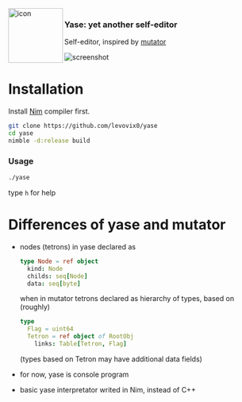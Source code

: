 
<img alt="icon" align="left" width="110" src="http://levovix.ru/resources/yase/icon.svg">
<p>
  <h3>Yase: yet another self-editor</h3>
  Self-editor, inspired by  <a href="https://github.com/mastertimer/mutator">mutator</a>
</p>

![screenshot](http://levovix.ru/resources/yase/screenshots/0.1.png)

# Installation
Install [Nim](https://nim-lang.org/install.html) compiler first.
```sh
git clone https://github.com/levovix0/yase
cd yase
nimble -d:release build
```
### Usage
```sh
./yase
```
type `h` for help

# Differences of yase and mutator
* nodes (tetrons) in yase declared as
  ```nim
  type Node = ref object
    kind: Node
    childs: seq[Node]
    data: seq[byte]
  ```
  when in mutator tetrons declared as hierarchy of types, based on (roughly)
  ```nim
  type
    Flag = uint64
    Tetron = ref object of RootObj
      links: Table[Tetron, Flag]
  ```
  (types based on Tetron may have additional data fields)

* for now, yase is console program

* basic yase interpretator writed in Nim, instead of C++
